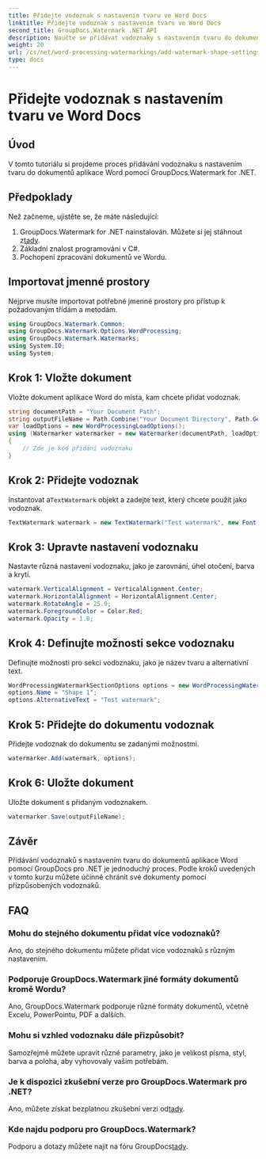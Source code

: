 ```yaml
---
title: Přidejte vodoznak s nastavením tvaru ve Word Docs
linktitle: Přidejte vodoznak s nastavením tvaru ve Word Docs
second_title: GroupDocs.Watermark .NET API
description: Naučte se přidávat vodoznaky s nastavením tvaru do dokumentů aplikace Word pomocí GroupDocs pro .NET. Chraňte své dokumenty efektivně.
weight: 20
url: /cs/net/word-processing-watermarkings/add-watermark-shape-settings-word-docs/
type: docs
---
```

# Přidejte vodoznak s nastavením tvaru ve Word Docs

## Úvod
V tomto tutoriálu si projdeme proces přidávání vodoznaku s nastavením tvaru do dokumentů aplikace Word pomocí GroupDocs.Watermark for .NET.
## Předpoklady
Než začneme, ujistěte se, že máte následující:
1.  GroupDocs.Watermark for .NET nainstalován. Můžete si jej stáhnout z[tady](https://releases.groupdocs.com/Watermark/net/).
2. Základní znalost programování v C#.
3. Pochopení zpracování dokumentů ve Wordu.

## Importovat jmenné prostory
Nejprve musíte importovat potřebné jmenné prostory pro přístup k požadovaným třídám a metodám.
```csharp
using GroupDocs.Watermark.Common;
using GroupDocs.Watermark.Options.WordProcessing;
using GroupDocs.Watermark.Watermarks;
using System.IO;
using System;
```
## Krok 1: Vložte dokument
Vložte dokument aplikace Word do místa, kam chcete přidat vodoznak.
```csharp
string documentPath = "Your Document Path";
string outputFileName = Path.Combine("Your Document Directory", Path.GetFileName(documentPath));
var loadOptions = new WordProcessingLoadOptions();
using (Watermarker watermarker = new Watermarker(documentPath, loadOptions))
{
    // Zde je kód přidání vodoznaku
}
```
## Krok 2: Přidejte vodoznak
 Instantovat a`TextWatermark` objekt a zadejte text, který chcete použít jako vodoznak.
```csharp
TextWatermark watermark = new TextWatermark("Test watermark", new Font("Arial", 19));
```
## Krok 3: Upravte nastavení vodoznaku
Nastavte různá nastavení vodoznaku, jako je zarovnání, úhel otočení, barva a krytí.
```csharp
watermark.VerticalAlignment = VerticalAlignment.Center;
watermark.HorizontalAlignment = HorizontalAlignment.Center;
watermark.RotateAngle = 25.0;
watermark.ForegroundColor = Color.Red;
watermark.Opacity = 1.0;
```
## Krok 4: Definujte možnosti sekce vodoznaku
Definujte možnosti pro sekci vodoznaku, jako je název tvaru a alternativní text.
```csharp
WordProcessingWatermarkSectionOptions options = new WordProcessingWatermarkSectionOptions();
options.Name = "Shape 1";
options.AlternativeText = "Test watermark";
```
## Krok 5: Přidejte do dokumentu vodoznak
Přidejte vodoznak do dokumentu se zadanými možnostmi.
```csharp
watermarker.Add(watermark, options);
```
## Krok 6: Uložte dokument
Uložte dokument s přidaným vodoznakem.
```csharp
watermarker.Save(outputFileName);
```

## Závěr
Přidávání vodoznaků s nastavením tvaru do dokumentů aplikace Word pomocí GroupDocs pro .NET je jednoduchý proces. Podle kroků uvedených v tomto kurzu můžete účinně chránit své dokumenty pomocí přizpůsobených vodoznaků.
## FAQ
### Mohu do stejného dokumentu přidat více vodoznaků?
Ano, do stejného dokumentu můžete přidat více vodoznaků s různým nastavením.
### Podporuje GroupDocs.Watermark jiné formáty dokumentů kromě Wordu?
Ano, GroupDocs.Watermark podporuje různé formáty dokumentů, včetně Excelu, PowerPointu, PDF a dalších.
### Mohu si vzhled vodoznaku dále přizpůsobit?
Samozřejmě můžete upravit různé parametry, jako je velikost písma, styl, barva a poloha, aby vyhovovaly vašim potřebám.
### Je k dispozici zkušební verze pro GroupDocs.Watermark pro .NET?
 Ano, můžete získat bezplatnou zkušební verzi od[tady](https://releases.groupdocs.com/).
### Kde najdu podporu pro GroupDocs.Watermark?
 Podporu a dotazy můžete najít na fóru GroupDocs[tady](https://forum.groupdocs.com/c/watermark/19).